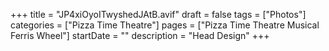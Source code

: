 +++
title = "JP4xiOyoITwyshedJAtB.avif"
draft = false
tags = ["Photos"]
categories = ["Pizza Time Theatre"]
pages = ["Pizza Time Theatre Musical Ferris Wheel"]
startDate = ""
description = "Head Design"
+++
